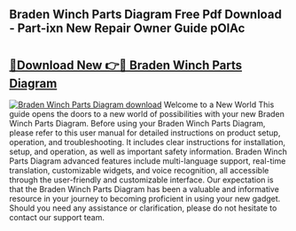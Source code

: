 ## Braden Winch Parts Diagram Free Pdf Download - Part-ixn New Repair Owner Guide pOlAc

# <h2><a href="http://dfhv52.blite.top/?on=Braden+Winch+Parts+Diagram">🔗Download New 👉🔴 Braden Winch Parts Diagram</a></h2>

[![Braden Winch Parts Diagram download](https://i.imgur.com/lujVjoI.png)](http://dfhv52.blite.top/?on=Braden+Winch+Parts+Diagram)
Welcome to a New World This guide opens the doors to a new world of possibilities with your new Braden Winch Parts Diagram. Before using your Braden Winch Parts Diagram, please refer to this user manual for detailed instructions on product setup, operation, and troubleshooting. It includes clear instructions for installation, setup, and operation, as well as important safety information. Braden Winch Parts Diagram advanced features include multi-language support, real-time translation, customizable widgets, and voice recognition, all accessible through the user-friendly and customizable interface. Our expectation is that the Braden Winch Parts Diagram has been a valuable and informative resource in your journey to becoming proficient in using your new gadget. Should you need any assistance or clarification, please do not hesitate to contact our support team.
